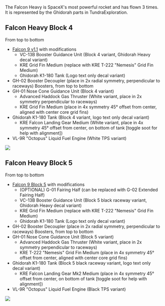 The Falcon Heavy is SpaceX's most powerful rocket and has flown 3 times. It is represented by the Ghidorah parts in TundraExploration.

## Falcon Heavy Block 4

From top to bottom

* [Falcon 9 v1.1](https://github.com/FlightSimJeronimo/Unofficial-Tundra-Wiki/wiki/Falcon-9#falcon-9-v1.1) with modifications
  * VC-13B Booster Guidance Unit (Block 4 variant, Ghidorah Heavy decal variant)
  * KRE Grid Fin Medium (replace with KRE T-222 "Nemesis" Grid Fin Medium)
  * Ghidorah K1-180 Tank (Logo text only decal variant)
* GH-02 Booster Decoupler (place in 2x radial symmetry, perpendicular to raceways)
Boosters, from top to bottom
* GH-01 Nose Cone Guidance Unit (Block 4 variant)
  * Advanced Haddock Gas Thruster (White variant, place in 2x symmetry perpendicular to raceways)
  * KRE Grid Fin Medium (place in 4x symmetry 45° offset from center, aligned with center core grid fins)
* Ghidorah K1-180 Tank (Block 4 variant, logo text only decal variant)
  * KRE Falcon Landing Gear Medium (White variant, place in 4x symmetry 45° offset from center, on bottom of tank [toggle soot for help with alignment])
* VL-9R "Octopus" Liquid Fuel Engine (White TPS variant)

![](https://cdn.discordapp.com/attachments/711083310729789460/865924691662209044/front_Untitled_Space_Craft_5.png)
## Falcon Heavy Block 5

From top to bottom

* [Falcon 9 Block 5](https://github.com/FlightSimJeronimo/Unofficial-Tundra-Wiki/wiki/Falcon-9#falcon-9-block-5) with modifications
  * (OPTIONAL) G-01 Fairing Half (can be replaced with G-02 Extended Fairing Half)
  * VC-13B Booster Guidance Unit (Block 5 black raceway variant, Ghidorah Heavy decal variant)
  * KRE Grid Fin Medium (replace with KRE T-222 "Nemesis" Grid Fin Medium)
  * Ghidorah K1-180 Tank (Logo text only decal variant)
* GH-02 Booster Decoupler (place in 2x radial symmetry, perpendicular to raceways)
Boosters, from top to bottom
* GH-01 Nose Cone Guidance Unit (Block 5 variant)
  * Advanced Haddock Gas Thruster (White variant, place in 2x symmetry perpendicular to raceways)
  * KRE T-222 "Nemesis" Grid Fin Medium (place in 4x symmetry 45° offset from center, aligned with center core grid fins)
* Ghidorah K1-180 Tank (Block 5 black raceway variant, logo text only decal variant)
  * KRE Falcon Landing Gear Mk2 Medium (place in 4x symmetry 45° offset from center, on bottom of tank [toggle soot for help with alignment])
* VL-9R "Octopus" Liquid Fuel Engine (Black TPS variant)

![](https://cdn.discordapp.com/attachments/711083310729789460/865924708549263370/front_Untitled_Space_Craft_7.png)